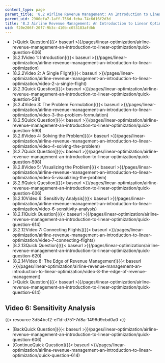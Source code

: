 ```yaml
---
content_type: page
parent_title: '8.2 Airline Revenue Management: An Introduction to Linear Optimization '
parent_uid: 2900efa7-1aff-756d-feba-74c6d16f2d3d
title: '8.2 Airline Revenue Management: An Introduction to Linear Optimization '
uid: f20e206f-20f7-9b3c-410b-c053183afdbb
---
```


*   [\<Quick Question]({{< baseurl >}}/pages/linear-optimization/airline-revenue-management-an-introduction-to-linear-optimization/quick-question-606)
*   [8.2.1Video 1: Introduction]({{< baseurl >}}/pages/linear-optimization/airline-revenue-management-an-introduction-to-linear-optimization)
*   [8.2.2Video 2: A Single Flight]({{< baseurl >}}/pages/linear-optimization/airline-revenue-management-an-introduction-to-linear-optimization/video-2-a-single-flight)
*   [8.2.3Quick Question]({{< baseurl >}}/pages/linear-optimization/airline-revenue-management-an-introduction-to-linear-optimization/quick-question-581)
*   [8.2.4Video 3: The Problem Formulation]({{< baseurl >}}/pages/linear-optimization/airline-revenue-management-an-introduction-to-linear-optimization/video-3-the-problem-formulation)
*   [8.2.5Quick Question]({{< baseurl >}}/pages/linear-optimization/airline-revenue-management-an-introduction-to-linear-optimization/quick-question-590)
*   [8.2.6Video 4: Solving the Problem]({{< baseurl >}}/pages/linear-optimization/airline-revenue-management-an-introduction-to-linear-optimization/video-4-solving-the-problem)
*   [8.2.7Quick Question]({{< baseurl >}}/pages/linear-optimization/airline-revenue-management-an-introduction-to-linear-optimization/quick-question-598)
*   [8.2.8Video 5: Visualizing the Problem]({{< baseurl >}}/pages/linear-optimization/airline-revenue-management-an-introduction-to-linear-optimization/video-5-visualizing-the-problem)
*   [8.2.9Quick Question]({{< baseurl >}}/pages/linear-optimization/airline-revenue-management-an-introduction-to-linear-optimization/quick-question-606)
*   [8.2.10Video 6: Sensitivity Analysis]({{< baseurl >}}/pages/linear-optimization/airline-revenue-management-an-introduction-to-linear-optimization/video-6-sensitivity-analysis)
*   [8.2.11Quick Question]({{< baseurl >}}/pages/linear-optimization/airline-revenue-management-an-introduction-to-linear-optimization/quick-question-614)
*   [8.2.12Video 7: Connecting Flights]({{< baseurl >}}/pages/linear-optimization/airline-revenue-management-an-introduction-to-linear-optimization/video-7-connecting-flights)
*   [8.2.13Quick Question]({{< baseurl >}}/pages/linear-optimization/airline-revenue-management-an-introduction-to-linear-optimization/quick-question-620)
*   [8.2.14Video 8: The Edge of Revenue Management]({{< baseurl >}}/pages/linear-optimization/airline-revenue-management-an-introduction-to-linear-optimization/video-8-the-edge-of-revenue-management)
*   [\>Quick Question]({{< baseurl >}}/pages/linear-optimization/airline-revenue-management-an-introduction-to-linear-optimization/quick-question-614)

Video 6: Sensitivity Analysis
-----------------------------

{{< resource 3d54bcf2-ef1d-d751-7d8a-1496d9cbd0a0 >}}

*   [BackQuick Question]({{< baseurl >}}/pages/linear-optimization/airline-revenue-management-an-introduction-to-linear-optimization/quick-question-606)
*   [ContinueQuick Question]({{< baseurl >}}/pages/linear-optimization/airline-revenue-management-an-introduction-to-linear-optimization/quick-question-614)